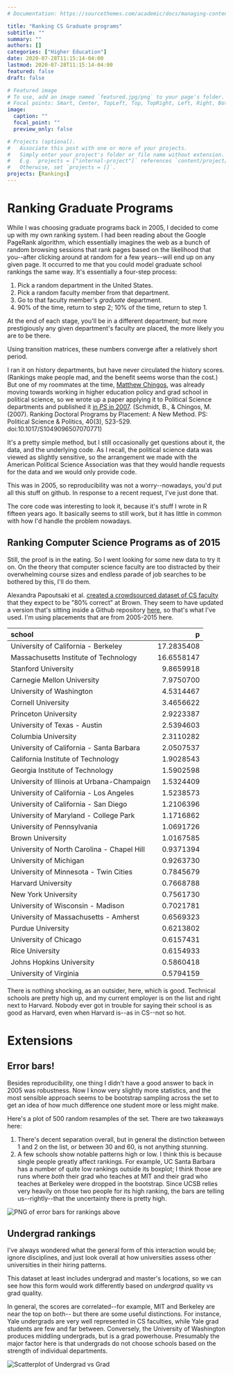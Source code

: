 ```yaml
---
# Documentation: https://sourcethemes.com/academic/docs/managing-content/

title: "Ranking CS Graduate programs"
subtitle: ""
summary: ""
authors: []
categories: ["Higher Education"]
date: 2020-07-28T11:15:14-04:00
lastmod: 2020-07-28T11:15:14-04:00
featured: false
draft: false

# Featured image
# To use, add an image named `featured.jpg/png` to your page's folder.
# Focal points: Smart, Center, TopLeft, Top, TopRight, Left, Right, BottomLeft, Bottom, BottomRight.
image:
  caption: ""
  focal_point: ""
  preview_only: false

# Projects (optional).
#   Associate this post with one or more of your projects.
#   Simply enter your project's folder or file name without extension.
#   E.g. `projects = ["internal-project"]` references `content/project/deep-learning/index.md`.
#   Otherwise, set `projects = []`.
projects: [Rankings]
---
```


# Ranking Graduate Programs

While I was choosing graduate programs back in 2005, I decided to come up with
my own ranking system. I had been reading about the Google PageRank algorithm,
which essentially imagines the web as a bunch of random browsing sessions that
rank pages based on the likelihood that you--after clicking around at random for
a few years--will end up on any given page. It occurred to me that you could 
model graduate school rankings the same way. It's essentially a four-step process:

1. Pick a random department in the United States.
2. Pick a random faculty member from that department.
3. Go to that faculty member's *graduate* department.
4. 90% of the time, return to step 2; 10% of the time, return to step 1.

At the end of each stage, you'll be in a different department; but more prestigiously
any given department's faculty are placed, the more likely you are to be there.

Using transition matrices, these numbers converge after a relatively short period.

I ran it on history departments, but have never circulated the history scores.
(Rankings make people mad, and the benefit seems worse than the cost.)
But one of my roommates at the time, [Matthew Chingos](https://www.urban.org/author/matthew-chingos), 
was already moving towards working in higher education policy and grad school in political science, 
so we wrote up a paper
applying it to Political Science departments and published it [in *PS* in 2007](https://www.cambridge.org/core/journals/ps-political-science-and-politics/article/ranking-doctoral-programs-by-placement-a-new-method/19789D9787720D266C2759B4E1798051). (Schmidt, B., & Chingos, M. (2007). Ranking Doctoral Programs by Placement: A New Method. PS: Political Science & Politics, 40(3), 523-529. doi:10.1017/S1049096507070771)

It's a pretty simple method, but I still occasionally get questions about it,
the data, and the underlying code. As I recall, the political science data was
viewed as slightly sensitive, so the arrangement we made with the American Political Science Association
was that they would handle requests for the data and we would only provide code.

This was in 2005, so reproducibility was not a worry--nowadays, you'd put all this stuff on github. In response
to a recent request, I've just done that.

The core code was interesting to look it, because it's stuff I wrote in R fifteen
years ago. It basically seems to still work, but it has little in common with
how I'd handle the problem nowadays.

## Ranking Computer Science Programs as of 2015

Still, the proof is in the eating. So I went looking for some new data to try
it on. On the theory that computer science faculty are too distracted by their
overwhelming course sizes and endless parade of job searches to be bothered
by this, I'll do them.

Alexandra Papoutsaki et al. [created a crowdsourced dataset of CS faculty](http://cs.brown.edu/people/apapouts/faculty_dataset.html) that
they expect to be "80% correct" at Brown. They seem to have updated a version
that's sitting inside a Github repository [here](https://github.com/brownhci/drafty/blob/master-node/databaits/data/professors.csv), so that's what I've used. I'm using placements that are from 2005-2015 here.

|school                                     |          p|
|:------------------------------------------|----------:|
|University of California - Berkeley        | 17.2835408|
|Massachusetts Institute of Technology      | 16.6558147|
|Stanford University                        |  9.8659918|
|Carnegie Mellon University                 |  7.9750700|
|University of Washington                   |  4.5314467|
|Cornell University                         |  3.4656622|
|Princeton University                       |  2.9223387|
|University of Texas - Austin               |  2.5394603|
|Columbia University                        |  2.3110282|
|University of California - Santa Barbara   |  2.0507537|
|California Institute of Technology         |  1.9028543|
|Georgia Institute of Technology            |  1.5902598|
|University of Illinois at Urbana-Champaign |  1.5324409|
|University of California - Los Angeles     |  1.5238573|
|University of California - San Diego       |  1.2106396|
|University of Maryland - College Park      |  1.1716862|
|University of Pennsylvania                 |  1.0691726|
|Brown University                           |  1.0167585|
|University of North Carolina - Chapel Hill |  0.9371394|
|University of Michigan                     |  0.9263730|
|University of Minnesota - Twin Cities      |  0.7845679|
|Harvard University                         |  0.7668788|
|New York University                        |  0.7561730|
|University of Wisconsin - Madison          |  0.7021781|
|University of Massachusetts - Amherst      |  0.6569323|
|Purdue University                          |  0.6213802|
|University of Chicago                      |  0.6157431|
|Rice University                            |  0.6154933|
|Johns Hopkins University                   |  0.5860418|
|University of Virginia                     |  0.5794159|

There is nothing shocking, as an outsider, here, which is good. Technical schools
are pretty high up, and my current employer
is on the list and right next to Harvard. Nobody ever got in trouble for saying their
school is as good as Harvard, even when Harvard is--as in CS--not so hot.

# Extensions

## Error bars!

Besides reproducibility, one thing I didn't have a good answer to back in 2005 
was robustness. Now I know very slightly more statistics, and the most sensible
approach seems to be bootstrap sampling across the set to get an idea of how much
difference one student more or less might make.

Here's a plot of 500 random resamples of the set. There are two takeaways here:

1. There's decent separation overall, but in general the distinction between 1 and 2 on the
list, or between 30 and 60, is not anything stunning.
2. A few schools show notable patterns high or low. I think this is because single people greatly affect
rankings. For example, UC Santa Barbara has a number of quite low rankings outside
its boxplot; I think those are runs where *both* their grad who teaches at MIT
and their grad who teaches at Berkeley were dropped in the bootstrap. Since UCSB
relies very heavily on those two people for its high ranking, the bars are telling
us--rightly--that the uncertainty there is pretty high.

![PNG of error bars for rankings above](/img/CS-rankings.png)

## Undergrad rankings

I've always wondered what the general form of this interaction would be; ignore
disciplines, and just look overall at how universities assess other universities
in their hiring patterns.

This dataset at least includes undergrad and master's locations, so we can see
how this form would work differently based on *undergrad* quality vs grad quality.

In general, the scores are correlated--for example, MIT and Berkeley are near the top on both--
but there are some useful distinctions. For instance, Yale undergrads are very well
represented in CS faculties, while Yale grad students are few and far between.
Conversely, the University of Washington produces middling undergrads, but is
a grad powerhouse. Presumably the major factor here is that undergrads do not
choose schools based on the strength of individual departments.

![Scatterplot of Undergrad vs Grad](/img/Comparison%20of%20grad%20and%20undergrad%20rankings.png)
